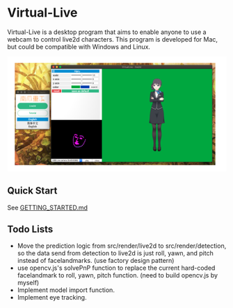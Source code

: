 # Virtual-Live

Virtual-Live is a desktop program that aims to enable anyone to use a webcam to control live2d characters. This program is developed for Mac, but could be compatible with Windows and Linux. 

![demo image](./images/Virtual-Live-demo.png)

## Quick Start
See [GETTING_STARTED.md](GETTING_STARTED.md)

## Todo Lists
- Move the prediction logic from src/render/live2d to src/render/detection, so the data send from detection to live2d is just roll, yawn, and pitch instead of facelandmarks. (use factory design pattern)
- use opencv.js's solvePnP function to replace the current hard-coded facelandmark to roll, yawn, pitch function. (need to build opencv.js by myself)
- Implement model import function.
- Implement eye tracking.